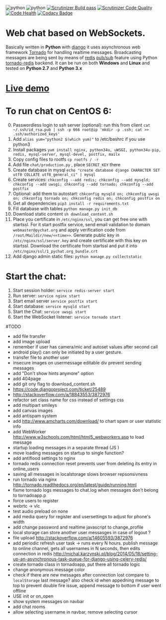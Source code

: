 ![python](https://img.shields.io/badge/python-2.7%2C%203.x-blue.svg) ![python](https://img.shields.io/badge/django-1.7--1.9-blue.svg) [![Scrutinizer Build pass](https://scrutinizer-ci.com/g/Deathangel908/djangochat/badges/build.png)](https://scrutinizer-ci.com/g/Deathangel908/djangochat) [![Scrutinizer Code Quality](https://scrutinizer-ci.com/g/Deathangel908/djangochat/badges/quality-score.png?b=master)](https://scrutinizer-ci.com/g/Deathangel908/djangochat/?branch=master) [![Code Health](https://landscape.io/github/Deathangel908/djangochat/master/landscape.svg?style=flat)](https://landscape.io/github/Deathangel908/djangochat/master) [![Codacy Badge](https://www.codacy.com/project/badge/b508fef8efba4a5f8b5e8411c0803af5)](https://www.codacy.com/public/nightmarequake/djangochat)

Web chat based on WebSockets.
================================================

Basically written in **Python** with [django](https://www.djangoproject.com/) it uses asynchronous web framework [Tornado](http://www.tornadoweb.org/) for handling realtime messages. Broadcasting messages are being sent by means of [redis](http://redis.io/) [pub/sub](http://en.wikipedia.org/wiki/Publish%E2%80%93subscribe_pattern) feature using Python [tornado-redis](https://github.com/leporo/tornado-redis) backend. It can be run on both **Windows** and **Linux** and tested on **Python 2.7** and **Python 3.x**

[Live demo](http://pychat.org/)
================

To run chat on CentOS 6:
===============
 0. Passwordless login to ssh server (optional): run this from client `cat ~/.ssh/id_rsa.pub | ssh -p 666 root@ip 'mkdir -p .ssh; cat >> .ssh/authorized_keys'`
 0. Add `alias yum="python2 $(which yum)"` to /etc/bashrc if you use python3
 0. Install packages `yum install nginx, python34u, uWSGI, python34u-pip, redis, mysql-server, mysql-devel, postfix, mailx`
 0. Copy config files to rootfs `cp rootfs / -r `
 0. Add file `chat/production.py` , place `SECRET_KEY` there
 0. Create database in mysql `echo "create database django CHARACTER SET utf8 COLLATE utf8_general_ci" | mysql`
 0. Create services: `chkconfig --add redis; chkconfig --add mysqld; chkconfig --add uwsgi; chkconfig --add tornado; chkconfig --add postfix`
 0. Optional: add them to autostart: `chkconfig mysqld on; chkconfig uwsgi on; chkconfig tornado on; chkconfig redis on; chkconfig postfix on`
 0. Get all dependencies `pip3 install -r requirements.txt`
 0. Fill database with tables `python manage.py init_db`
 0. Download static content `sh download_content.sh`
 0. Place you certificate in `/etc/nginx/ssl`, you can get free one with startssl. For it start postfix service, send email validation to domain `webmaster@pychat.org` and apply verification code from `/root/Maildir/new/<<time>>`. Generate public key in `/etc/nginx/ssl/server.key` and create certificate with this key on startssl. Download the certificate from startssl and put it into `/etc/nginx/ssl/1_pychat.org_bundle.crt`
 0. Add django admin static files: `python manage.py collectstatic`

 
Start the chat:
==============
 1. Start session holder: `service redis-server start`
 1. Run server: `service nginx start`
 1. Start email server `service postfix start`
 1. Start database: `service mysqld start`
 1. Start the Chat: `service uwsgi start`
 1. Start the WebSocket listener: `service tornado start`

#TODO
* add file transfer
* add image upload
* remember if user has camera/mic and autoset values after second call
* android play() can only be initiated by a user gesture.
* transfer file to another user
* insecure images on usermessage editable div prevent sending messages
* add "Don't show hints anymore" option
* add 404page
* add git ony flag to download_content.sh
* https://code.djangoproject.com/ticket/25489
* http://stackoverflow.com/a/18843553/3872976
* refactor set class name for css instead of settings css
* add multipart smileys
* add canvas images 
* add antispam system
* add http://www.amcharts.com/download/ to chart spam or user statistic info
* add WebWorker http://www.w3schools.com/html/html5_webworkers.asp to load message
* startup loading messages in a separate thread (JS )
* move loading messages on startup to single function? 
* add antiflood settings to nginx
* tornado redis connection reset prevents user from deleting its entry in online_users
* saving all messages in localstorage slows browser repsonsivness 
* run tornado via nginx http://tornado.readthedocs.org/en/latest/guide/running.html
* fixme tornado logs messages to chat.log when messages don't belong to tornadoapp.p
* force users to register
* webrtc -> vlc
* test audio preload on none 
* add media query for register and usersettings to adjust for phone's width
* add change password and realtime javascript to change_profile
* local storage can store another user messasges in case of logout ?
* file upload http://stackoverflow.com/a/14605593/3872976
* add periodic refresh user task -> runs every N hours. publish message to online channel, gets all usernames in N seconds, then edits connection in redis http://michal.karzynski.pl/blog/2014/05/18/setting-up-an-asynchronous-task-queue-for-django-using-celery-redis/
* create tornado class in tornadoapp, put there all tornado logic
* change anonymous message color
*  check if there are new messages after connection lost compare to `localStorage` last message?
 also check id when appedning message to top to prevent double fire issue, append message to bottom if user went offline
* USE init or on_open
* show system messages on navbar
* add chat rooms
* allow selecting username in navbar, remove selecting cursor 

